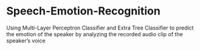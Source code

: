 # Speech-Emotion-Recognition
Using Multi-Layer Perceptron Classifier and Extra Tree Classifier to predict the emotion of the speaker by analyzing the recorded audio clip of the speaker’s voice
